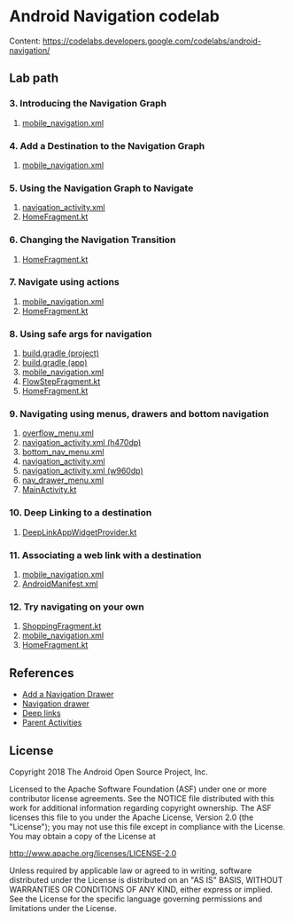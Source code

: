 # Android Navigation codelab

Content: https://codelabs.developers.google.com/codelabs/android-navigation/

Lab path
--------

### 3. Introducing the Navigation Graph

1. [mobile_navigation.xml](http://github.com/dscoppelletti/android-navigation/blob/master/app/src/main/res/navigation/mobile_navigation.xml)

### 4. Add a Destination to the Navigation Graph

1. [mobile_navigation.xml](http://github.com/dscoppelletti/android-navigation/blob/master/app/src/main/res/navigation/mobile_navigation.xml)

### 5. Using the Navigation Graph to Navigate

1. [navigation_activity.xml](http://github.com/dscoppelletti/android-navigation/blob/master/app/src/main/res/layout/navigation_activity.xml)
1. [HomeFragment.kt](http://github.com/dscoppelletti/android-navigation/blob/master/app/src/main/java/com/example/android/codelabs/navigation/HomeFragment.kt)

### 6. Changing the Navigation Transition

1. [HomeFragment.kt](http://github.com/dscoppelletti/android-navigation/blob/master/app/src/main/java/com/example/android/codelabs/navigation/HomeFragment.kt)

### 7. Navigate using actions

1. [mobile_navigation.xml](http://github.com/dscoppelletti/android-navigation/blob/master/app/src/main/res/navigation/mobile_navigation.xml)
1. [HomeFragment.kt](http://github.com/dscoppelletti/android-navigation/blob/master/app/src/main/java/com/example/android/codelabs/navigation/HomeFragment.kt)

### 8. Using safe args for navigation

1. [build.gradle (project)](http://github.com/dscoppelletti/android-navigation/blob/master/build.gradle)
1. [build.gradle (app)](http://github.com/dscoppelletti/android-navigation/blob/master/app/build.gradle)
1. [mobile_navigation.xml](http://github.com/dscoppelletti/android-navigation/blob/master/app/src/main/res/navigation/mobile_navigation.xml)
1. [FlowStepFragment.kt](http://github.com/dscoppelletti/android-navigation/blob/master/app/src/main/java/com/example/android/codelabs/navigation/FlowStepFragment.kt)
1. [HomeFragment.kt](http://github.com/dscoppelletti/android-navigation/blob/master/app/src/main/java/com/example/android/codelabs/navigation/HomeFragment.kt)

### 9. Navigating using menus, drawers and bottom navigation

1. [overflow_menu.xml](http://github.com/dscoppelletti/android-navigation/blob/master/app/src/main/res/menu/overflow_menu.xml)
1. [navigation_activity.xml (h470dp)](http://github.com/dscoppelletti/android-navigation/blob/master/app/src/main/res/layout-h470dp/navigation_activity.xml)
1. [bottom_nav_menu.xml](http://github.com/dscoppelletti/android-navigation/blob/master/app/src/main/res/menu/bottom_nav_menu.xml)
1. [navigation_activity.xml](http://github.com/dscoppelletti/android-navigation/blob/master/app/src/main/res/layout/navigation_activity.xml)
1. [navigation_activity.xml (w960dp)](http://github.com/dscoppelletti/android-navigation/blob/master/app/src/main/res/layout-w960dp/navigation_activity.xml)
1. [nav_drawer_menu.xml](http://github.com/dscoppelletti/android-navigation/blob/master/app/src/main/res/menu/nav_drawer_menu.xml)
1. [MainActivity.kt](http://github.com/dscoppelletti/android-navigation/blob/master/app/src/main/java/com/example/android/codelabs/navigation/MainActivity.kt)

### 10. Deep Linking to a destination

1. [DeepLinkAppWidgetProvider.kt](http://github.com/dscoppelletti/android-navigation/blob/master/app/src/main/java/com/example/android/codelabs/navigation/DeepLinkAppWidgetProvider.kt)

### 11. Associating a web link with a destination

1. [mobile_navigation.xml](http://github.com/dscoppelletti/android-navigation/blob/master/app/src/main/res/navigation/mobile_navigation.xml)
1. [AndroidManifest.xml](http://github.com/dscoppelletti/android-navigation/blob/master/app/src/main/AndroidManifest.xml)

### 12. Try navigating on your own

1. [ShoppingFragment.kt](http://github.com/dscoppelletti/android-navigation/blob/master/app/src/main/java/com/example/android/codelabs/navigation/ShoppingFragment.kt)
1. [mobile_navigation.xml](http://github.com/dscoppelletti/android-navigation/blob/master/app/src/main/res/navigation/mobile_navigation.xml)
1. [HomeFragment.kt](http://github.com/dscoppelletti/android-navigation/blob/master/app/src/main/java/com/example/android/codelabs/navigation/HomeFragment.kt)

References
----------

* [Add a Navigation Drawer](http://developer.android.com/guide/navigation/navigation-ui#add_a_navigation_drawer)
* [Navigation drawer](http://material.io/components/navigation-drawer)
* [Deep links](http://developer.android.com/training/app-links/deep-linking)
* [Parent Activities](http://developer.android.com/training/appbar/up-action.html#declare-parent)

License
-------

Copyright 2018 The Android Open Source Project, Inc.

Licensed to the Apache Software Foundation (ASF) under one or more contributor
license agreements.  See the NOTICE file distributed with this work for
additional information regarding copyright ownership.  The ASF licenses this
file to you under the Apache License, Version 2.0 (the "License"); you may not
use this file except in compliance with the License.  You may obtain a copy of
the License at

http://www.apache.org/licenses/LICENSE-2.0

Unless required by applicable law or agreed to in writing, software
distributed under the License is distributed on an "AS IS" BASIS, WITHOUT
WARRANTIES OR CONDITIONS OF ANY KIND, either express or implied.  See the
License for the specific language governing permissions and limitations under
the License.

